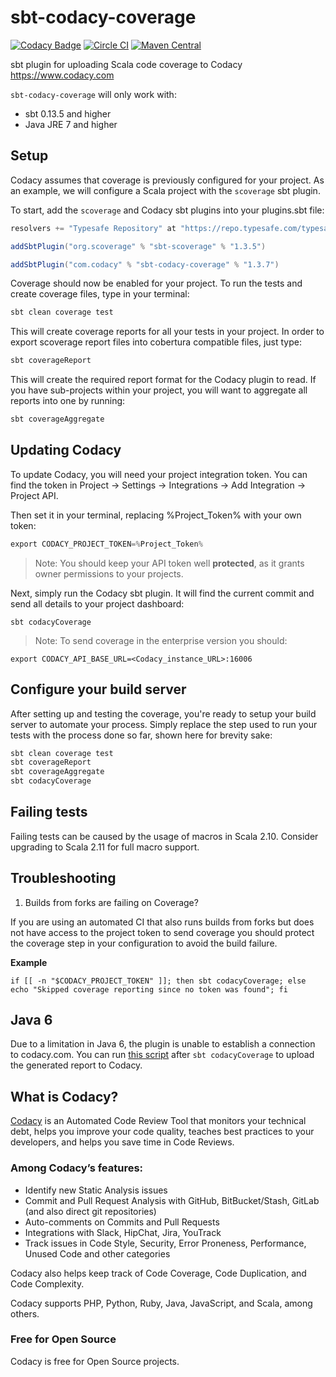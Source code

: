 # sbt-codacy-coverage
[![Codacy Badge](https://api.codacy.com/project/badge/grade/a3a8d4988a9045d58578b6c844feefbf)](https://www.codacy.com/app/Codacy/sbt-codacy-coverage)
[![Circle CI](https://circleci.com/gh/codacy/sbt-codacy-coverage/tree/master.svg?style=shield)](https://circleci.com/gh/codacy/sbt-codacy-coverage/tree/master)
[![Maven Central](https://maven-badges.herokuapp.com/maven-central/com.codacy/sbt-codacy-coverage/badge.svg)](https://maven-badges.herokuapp.com/maven-central/com.codacy/sbt-codacy-coverage)

sbt plugin for uploading Scala code coverage to Codacy https://www.codacy.com

`sbt-codacy-coverage` will only work with:
  * sbt 0.13.5 and higher
  * Java JRE 7 and higher

## Setup

Codacy assumes that coverage is previously configured for your project. As an example, we will configure a Scala project with the `scoverage` sbt plugin.

To start, add the `scoverage` and Codacy sbt plugins into your plugins.sbt file:

```sbt
resolvers += "Typesafe Repository" at "https://repo.typesafe.com/typesafe/releases/"

addSbtPlugin("org.scoverage" % "sbt-scoverage" % "1.3.5")

addSbtPlugin("com.codacy" % "sbt-codacy-coverage" % "1.3.7")
```

Coverage should now be enabled for your project.
To run the tests and create coverage files, type in your terminal:

```sbt
sbt clean coverage test
```

This will create coverage reports for all your tests in your project.
In order to export scoverage report files into cobertura compatible files, just type:

```sbt
sbt coverageReport
```

This will create the required report format for the Codacy plugin to read.
If you have sub-projects within your project, you will want to aggregate all reports into one by running:

```sbt
sbt coverageAggregate
```

## Updating Codacy

To update Codacy, you will need your project integration token. You can find the token in Project -> Settings -> Integrations -> Add Integration -> Project API.

Then set it in your terminal, replacing %Project_Token% with your own token:

```sbt
export CODACY_PROJECT_TOKEN=%Project_Token%
```

> Note: You should keep your API token well **protected**, as it grants owner permissions to your projects.

Next, simply run the Codacy sbt plugin. It will find the current commit and send all details to your project dashboard:

```
sbt codacyCoverage
```

> Note: To send coverage in the enterprise version you should:
```
export CODACY_API_BASE_URL=<Codacy_instance_URL>:16006
```

## Configure your build server

After setting up and testing the coverage, you're ready to setup your build server to automate your process.
Simply replace the step used to run your tests with the process done so far, shown here for brevity sake:

```sbt
sbt clean coverage test
sbt coverageReport
sbt coverageAggregate
sbt codacyCoverage
```

## Failing tests

Failing tests can be caused by the usage of macros in Scala 2.10.
Consider upgrading to Scala 2.11 for full macro support.

## Troubleshooting

1. Builds from forks are failing on Coverage?

If you are using an automated CI that also runs builds from forks but does not have access to the
project token to send coverage you should protect the coverage step in your configuration to avoid
the build failure.

**Example**
```
if [[ -n "$CODACY_PROJECT_TOKEN" ]]; then sbt codacyCoverage; else echo "Skipped coverage reporting since no token was found"; fi
```

## Java 6

Due to a limitation in Java 6, the plugin is unable to establish a connection to codacy.com.
You can run [this script](https://gist.github.com/mrfyda/51cdf48fa0722593db6a) after `sbt codacyCoverage` to upload the generated report to Codacy.

## What is Codacy?

[Codacy](https://www.codacy.com/) is an Automated Code Review Tool that monitors your technical debt, helps you improve your code quality, teaches best practices to your developers, and helps you save time in Code Reviews.

### Among Codacy’s features:

- Identify new Static Analysis issues
- Commit and Pull Request Analysis with GitHub, BitBucket/Stash, GitLab (and also direct git repositories)
- Auto-comments on Commits and Pull Requests
- Integrations with Slack, HipChat, Jira, YouTrack
- Track issues in Code Style, Security, Error Proneness, Performance, Unused Code and other categories

Codacy also helps keep track of Code Coverage, Code Duplication, and Code Complexity.

Codacy supports PHP, Python, Ruby, Java, JavaScript, and Scala, among others.

### Free for Open Source

Codacy is free for Open Source projects.

